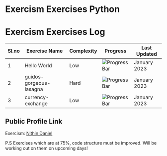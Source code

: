 # Exercism Exercises Python

# Exercism Exercises Log

| Sl.no | Exercise Name             | Complexity | Progress                           | Last Updated           |
| ----- | ------------------------- | ---------- | ---------------------------------- | --------------- |
| 1     | Hello World               | Low        | ![Progress Bar](https://geps.dev/progress/100)  | January 2023  |
| 2     | guidos-gorgeous-lasagna   | Hard        | ![Progress Bar](https://geps.dev/progress/100)  | January 2023  |
| 3   | currency-exchange  | Low        | ![Progress Bar](https://geps.dev/progress/100)  | January 2023  |


## Public Profile Link

Exercism: [Nithin Daniel]()

P.S Exercises which are at 75%, code structure must be improved. 
Will be working out on them on upcoming days!

